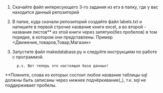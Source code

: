 1) Скачайте файл интересующего 3-го задания из егэ в папку, где у вас находится данный репозиторий
2) В папке, куда скачали репозиторий создайте файл labels.txt и напишите в первой строчке название книги excel, а во второй - названия листов** из этой книги
   через запятую(без пробелов) в том порядке, в котором они представлены. Пример <Движение_товаров,Товар,Магазин>
3) Запустите файл makedatabase.py и следуйте инструкциям по работе с программой.

         p.s. Вот теперь это настоящая база данных!
**Помните, слова из которых состоит любое название таблицы sql должны быть записаны через нижнее подчёркивание(_), т.к. sql не поддерживает пробелы.
